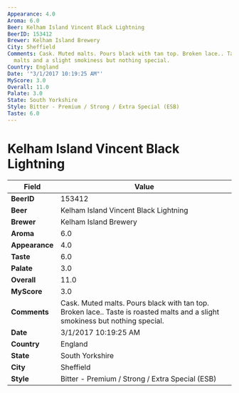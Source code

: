 ```yaml
---
Appearance: 4.0
Aroma: 6.0
Beer: Kelham Island Vincent Black Lightning
BeerID: 153412
Brewer: Kelham Island Brewery
City: Sheffield
Comments: Cask. Muted malts. Pours black with tan top. Broken lace.. Taste is roasted
  malts and a slight smokiness but nothing special.
Country: England
Date: '"3/1/2017 10:19:25 AM"'
MyScore: 3.0
Overall: 11.0
Palate: 3.0
State: South Yorkshire
Style: Bitter - Premium / Strong / Extra Special (ESB)
Taste: 6.0
---
```


# Kelham Island Vincent Black Lightning

| Field         | Value |
|---------------|-------|
| **BeerID** | 153412 |
| **Beer** | Kelham Island Vincent Black Lightning |
| **Brewer** | Kelham Island Brewery |
| **Aroma** | 6.0 |
| **Appearance** | 4.0 |
| **Taste** | 6.0 |
| **Palate** | 3.0 |
| **Overall** | 11.0 |
| **MyScore** | 3.0 |
| **Comments** | Cask. Muted malts. Pours black with tan top. Broken lace.. Taste is roasted malts and a slight smokiness but nothing special. |
| **Date** | 3/1/2017 10:19:25 AM |
| **Country** | England |
| **State** | South Yorkshire |
| **City** | Sheffield |
| **Style** | Bitter - Premium / Strong / Extra Special (ESB) |
